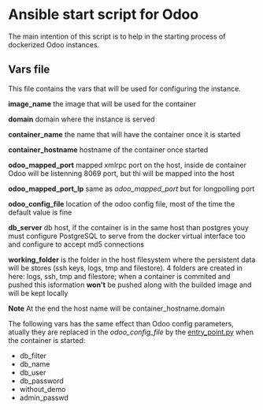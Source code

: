 # Ansible start script for Odoo

The main intention of this script is to help in the starting process of dockerized Odoo instances.

## Vars file

This file contains the vars that will be used for configuring the instance.

**image_name** the image that will be used for the container

**domain** domain where the instance is served

**container_name** the name that will have the container once it is started

**container_hostname** hostname of the container once started

**odoo_mapped_port** mapped xmlrpc port on the host, inside de container Odoo will be listenning 8069 port, but thi will be mapped into the host

**odoo_mapped_port_lp** same as *odoo_mapped_port* but for longpolling port

**odoo_config_file** location of the odoo config file, most of the time the default value is fine

**db_server** db host, if the container is in the same host than postgres youy must configure PostgreSQL to serve from the docker virtual interface too and configure to accept md5 connections

**working_folder** is the folder in the host filesystem where the persistent data will be stores (ssh keys, logs, tmp and filestore). 4 folders are created in here: logs, ssh, tmp and filestore; when a container is commited and pushed this isformation **won't** be pushed along with the builded image and will be kept locally

**Note** At the end the host name will be container_hostname.domain

The following vars has the same effect than Odoo config parameters, atually they are replaced in the *odoo_config_file* by the [entry_point.py](https://github.com/Vauxoo/docker_entrypoint/blob/master/entry_point.py) when the container is started:
- db_filter
- db_name
- db_user
- db_password
- without_demo
- admin_passwd
